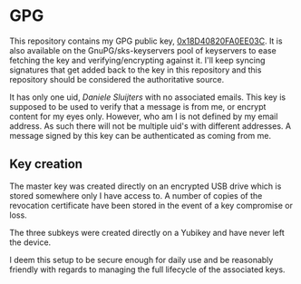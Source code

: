 # GPG

This repository contains my GPG public key, [0x18D40820FA0EE03C](https://raw.githubusercontent.com/daenney/gpg/gh-pages/daenney.asc).
It is also available on the GnuPG/sks-keyservers pool of keyservers to
ease fetching the key and verifying/encrypting against it. I'll keep syncing
signatures that get added back to the key in this repository and this
repository should be considered the authoritative source.

It has only one uid, *Daniele Sluijters* with no associated emails. This key
is supposed to be used to verify that a message is from me, or encrypt content
for my eyes only. However, who am I is not defined by my email address. As
such there will not be multiple uid's with different addresses. A message
signed by this key can be authenticated as coming from me.

## Key creation

The master key was created directly on an encrypted USB drive which is stored
somewhere only I have access to. A number of copies of the revocation
certificate have been stored in the event of a key compromise or loss.

The three subkeys were created directly on a Yubikey and have never left
the device.

I deem this setup to be secure enough for daily use and be reasonably friendly
with regards to managing the full lifecycle of the associated keys.
